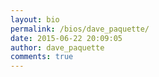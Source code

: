 ```yaml
---
layout: bio
permalink: /bios/dave_paquette/
date: 2015-06-22 20:09:05
author: dave_paquette
comments: true
---
```


